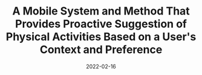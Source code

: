 ---
title: "A Mobile System and Method That Provides Proactive Suggestion of Physical Activities Based on a User's Context and Preference"
date: 2022-02-16
type: patent
authors:
  - Uichin Lee
  - Woohyeok Choi
  - Sangkeun Park
  - Duyeon Kim
publisher: "South Korea Patent, 10-2365258"
abbrev: 
volume: 
issue: 
pages: 
doi: 
---